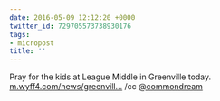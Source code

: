 ```yaml
---
date: 2016-05-09 12:12:20 +0000
twitter_id: 729705573738930176
tags:
- micropost
title: ''
---
```


Pray for the kids at League Middle in Greenville today. [m.wyff4.com/news/greenvill…](http://m.wyff4.com/news/greenville-county-school-officials-investigate-vague-threat-posted-on-social-media/39448604) /cc [@commondream](https://twitter.com/commondream)
